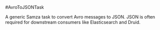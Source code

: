 #AvroToJSONTask

A generic Samza task to convert Avro messages to JSON.  JSON is often required for downstream consumers like Elasticsearch and Druid.


